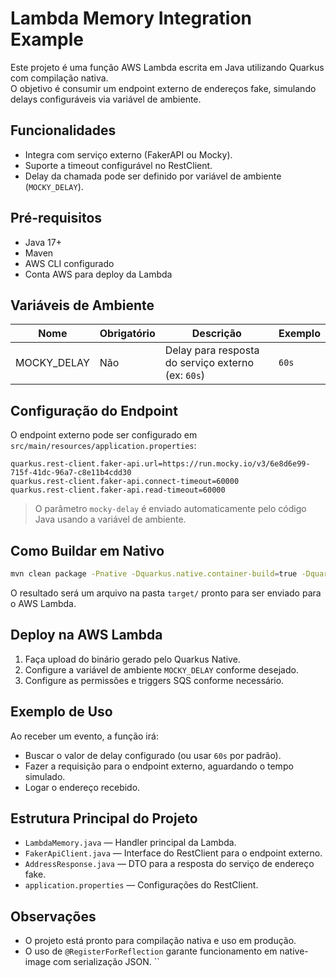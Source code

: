 # Lambda Memory Integration Example

Este projeto é uma função AWS Lambda escrita em Java utilizando Quarkus com compilação nativa.  
O objetivo é consumir um endpoint externo de endereços fake, simulando delays configuráveis via variável de ambiente.

## Funcionalidades

- Integra com serviço externo (FakerAPI ou Mocky).
- Suporte a timeout configurável no RestClient.
- Delay da chamada pode ser definido por variável de ambiente (`MOCKY_DELAY`).

## Pré-requisitos

- Java 17+
- Maven
- AWS CLI configurado
- Conta AWS para deploy da Lambda

## Variáveis de Ambiente

| Nome         | Obrigatório | Descrição                                           | Exemplo |
|--------------|-------------|----------------------------------------------------|---------|
| MOCKY_DELAY  | Não         | Delay para resposta do serviço externo (ex: `60s`) | `60s`   |

## Configuração do Endpoint

O endpoint externo pode ser configurado em `src/main/resources/application.properties`:

```properties
quarkus.rest-client.faker-api.url=https://run.mocky.io/v3/6e8d6e99-715f-41dc-96a7-c8e11b4cdd30
quarkus.rest-client.faker-api.connect-timeout=60000
quarkus.rest-client.faker-api.read-timeout=60000
```
> O parâmetro `mocky-delay` é enviado automaticamente pelo código Java usando a variável de ambiente.

## Como Buildar em Nativo

```sh
mvn clean package -Pnative -Dquarkus.native.container-build=true -Dquarkus.native.builder-image=quay.io/quarkus/ubi-quarkus-mandrel-builder-image:23.0.0.0-Final-java17
```

O resultado será um arquivo na pasta `target/` pronto para ser enviado para o AWS Lambda.

## Deploy na AWS Lambda

1. Faça upload do binário gerado pelo Quarkus Native.
2. Configure a variável de ambiente `MOCKY_DELAY` conforme desejado.
3. Configure as permissões e triggers SQS conforme necessário.

## Exemplo de Uso

Ao receber um evento, a função irá:

* Buscar o valor de delay configurado (ou usar `60s` por padrão).
* Fazer a requisição para o endpoint externo, aguardando o tempo simulado.
* Logar o endereço recebido.

## Estrutura Principal do Projeto

* `LambdaMemory.java` — Handler principal da Lambda.
* `FakerApiClient.java` — Interface do RestClient para o endpoint externo.
* `AddressResponse.java` — DTO para a resposta do serviço de endereço fake.
* `application.properties` — Configurações do RestClient.

## Observações

* O projeto está pronto para compilação nativa e uso em produção.
* O uso de `@RegisterForReflection` garante funcionamento em native-image com serialização JSON.
``
